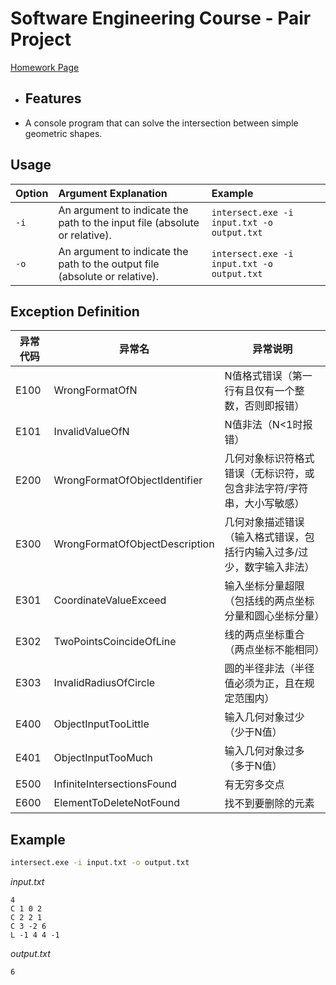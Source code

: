 # Software Engineering  Course - Pair Project

[Homework Page](https://edu.cnblogs.com/campus/buaa/BUAA_SE_2020_LJ/homework/10429) 

- ## Features


- A console program that can solve the intersection between simple geometric shapes.

## Usage

| **Option** | **Argument Explanation**                                     | **Example**                                |
| :--------- | :----------------------------------------------------------- | :----------------------------------------- |
| `-i `      | An argument to indicate the path to the input file (absolute or relative). | `intersect.exe -i input.txt -o output.txt` |
| `-o `      | An argument to indicate the path to the output file (absolute or relative). | `intersect.exe -i input.txt -o output.txt` |

## Exception Definition

| 异常代码 | 异常名                         | 异常说明                                                     |
| -------- | ------------------------------ | ------------------------------------------------------------ |
| E100     | WrongFormatOfN                 | N值格式错误（第一行有且仅有一个整数，否则即报错）            |
| E101     | InvalidValueOfN                | N值非法（N<1时报错）                                         |
| E200     | WrongFormatOfObjectIdentifier  | 几何对象标识符格式错误（无标识符，或包含非法字符/字符串，大小写敏感） |
| E300     | WrongFormatOfObjectDescription | 几何对象描述错误（输入格式错误，包括行内输入过多/过少，数字输入非法） |
| E301     | CoordinateValueExceed          | 输入坐标分量超限（包括线的两点坐标分量和圆心坐标分量）       |
| E302     | TwoPointsCoincideOfLine        | 线的两点坐标重合（两点坐标不能相同）                         |
| E303     | InvalidRadiusOfCircle          | 圆的半径非法（半径值必须为正，且在规定范围内）               |
| E400     | ObjectInputTooLittle           | 输入几何对象过少（少于N值）                                  |
| E401     | ObjectInputTooMuch             | 输入几何对象过多（多于N值）                                  |
| E500     | InfiniteIntersectionsFound     | 有无穷多交点                                                 |
| E600     | ElementToDeleteNotFound        | 找不到要删除的元素                                           |

## Example

```bash
intersect.exe -i input.txt -o output.txt
```

*input.txt*

```
4
C 1 0 2
C 2 2 1
C 3 -2 6
L -1 4 4 -1
```

*output.txt*

```
6
```



